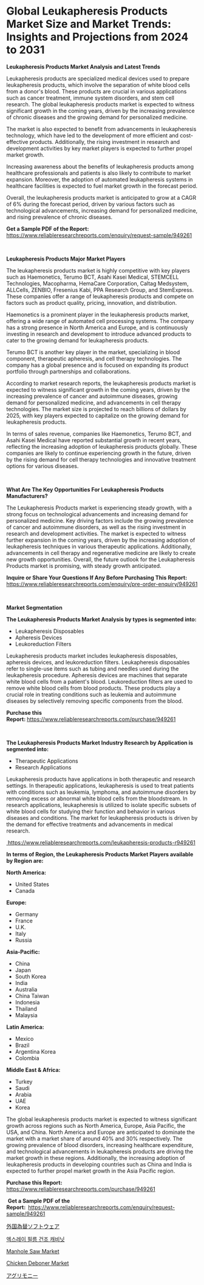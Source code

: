 <p><h1>Global Leukapheresis Products Market Size and Market Trends: Insights and Projections from 2024 to 2031</h1></p><p><strong>Leukapheresis Products Market Analysis and Latest Trends</strong></p>
<p><p>Leukapheresis products are specialized medical devices used to prepare leukapheresis products, which involve the separation of white blood cells from a donor's blood. These products are crucial in various applications such as cancer treatment, immune system disorders, and stem cell research. The global leukapheresis products market is expected to witness significant growth in the coming years, driven by the increasing prevalence of chronic diseases and the growing demand for personalized medicine.</p><p>The market is also expected to benefit from advancements in leukapheresis technology, which have led to the development of more efficient and cost-effective products. Additionally, the rising investment in research and development activities by key market players is expected to further propel market growth.</p><p>Increasing awareness about the benefits of leukapheresis products among healthcare professionals and patients is also likely to contribute to market expansion. Moreover, the adoption of automated leukapheresis systems in healthcare facilities is expected to fuel market growth in the forecast period.</p><p>Overall, the leukapheresis products market is anticipated to grow at a CAGR of 6% during the forecast period, driven by various factors such as technological advancements, increasing demand for personalized medicine, and rising prevalence of chronic diseases.</p></p>
<p><strong>Get a Sample PDF of the Report:&nbsp;</strong> <a href="https://www.reliableresearchreports.com/enquiry/request-sample/949261">https://www.reliableresearchreports.com/enquiry/request-sample/949261</a></p>
<p>&nbsp;</p>
<p><strong>Leukapheresis Products Major Market Players</strong></p>
<p><p>The leukapheresis products market is highly competitive with key players such as Haemonetics, Terumo BCT, Asahi Kasei Medical, STEMCELL Technologies, Macopharma, HemaCare Corporation, Caltag Medsystem, ALLCells, ZENBIO, Fresenius Kabi, PPA Research Group, and StemExpress. These companies offer a range of leukapheresis products and compete on factors such as product quality, pricing, innovation, and distribution.</p><p>Haemonetics is a prominent player in the leukapheresis products market, offering a wide range of automated cell processing systems. The company has a strong presence in North America and Europe, and is continuously investing in research and development to introduce advanced products to cater to the growing demand for leukapheresis products.</p><p>Terumo BCT is another key player in the market, specializing in blood component, therapeutic apheresis, and cell therapy technologies. The company has a global presence and is focused on expanding its product portfolio through partnerships and collaborations.</p><p>According to market research reports, the leukapheresis products market is expected to witness significant growth in the coming years, driven by the increasing prevalence of cancer and autoimmune diseases, growing demand for personalized medicine, and advancements in cell therapy technologies. The market size is projected to reach billions of dollars by 2025, with key players expected to capitalize on the growing demand for leukapheresis products.</p><p>In terms of sales revenue, companies like Haemonetics, Terumo BCT, and Asahi Kasei Medical have reported substantial growth in recent years, reflecting the increasing adoption of leukapheresis products globally. These companies are likely to continue experiencing growth in the future, driven by the rising demand for cell therapy technologies and innovative treatment options for various diseases.</p></p>
<p>&nbsp;</p>
<p><strong>What Are The Key Opportunities For Leukapheresis Products Manufacturers?</strong></p>
<p><p>The Leukapheresis Products market is experiencing steady growth, with a strong focus on technological advancements and increasing demand for personalized medicine. Key driving factors include the growing prevalence of cancer and autoimmune disorders, as well as the rising investment in research and development activities. The market is expected to witness further expansion in the coming years, driven by the increasing adoption of leukapheresis techniques in various therapeutic applications. Additionally, advancements in cell therapy and regenerative medicine are likely to create new growth opportunities. Overall, the future outlook for the Leukapheresis Products market is promising, with steady growth anticipated.</p></p>
<p><strong>Inquire or Share Your Questions If Any Before Purchasing This Report:</strong> <a href="https://www.reliableresearchreports.com/enquiry/pre-order-enquiry/949261">https://www.reliableresearchreports.com/enquiry/pre-order-enquiry/949261</a></p>
<p>&nbsp;</p>
<p><strong>Market Segmentation</strong></p>
<p><strong>The Leukapheresis Products Market Analysis by types is segmented into:</strong></p>
<p><ul><li>Leukapheresis Disposables</li><li>Apheresis Devices</li><li>Leukoreduction Filters</li></ul></p>
<p><p>Leukapheresis products market includes leukapheresis disposables, apheresis devices, and leukoreduction filters. Leukapheresis disposables refer to single-use items such as tubing and needles used during the leukapheresis procedure. Apheresis devices are machines that separate white blood cells from a patient's blood. Leukoreduction filters are used to remove white blood cells from blood products. These products play a crucial role in treating conditions such as leukemia and autoimmune diseases by selectively removing specific components from the blood.</p></p>
<p><strong>Purchase this Report:&nbsp;</strong><a href="https://www.reliableresearchreports.com/purchase/949261">https://www.reliableresearchreports.com/purchase/949261</a></p>
<p>&nbsp;</p>
<p><strong>The Leukapheresis Products Market Industry Research by Application is segmented into:</strong></p>
<p><ul><li>Therapeutic Applications</li><li>Research Applications</li></ul></p>
<p><p>Leukapheresis products have applications in both therapeutic and research settings. In therapeutic applications, leukapheresis is used to treat patients with conditions such as leukemia, lymphoma, and autoimmune disorders by removing excess or abnormal white blood cells from the bloodstream. In research applications, leukapheresis is utilized to isolate specific subsets of white blood cells for studying their function and behavior in various diseases and conditions. The market for leukapheresis products is driven by the demand for effective treatments and advancements in medical research.</p></p>
<p><a href="https://www.reliableresearchreports.com/leukapheresis-products-r949261">&nbsp;https://www.reliableresearchreports.com/leukapheresis-products-r949261</a></p>
<p><strong>In terms of Region, the Leukapheresis Products Market Players available by Region are:</strong></p>
<p>
    <p> <strong> North America: </strong>
        <ul>
            <li>United States</li>
            <li>Canada</li>
        </ul>
        </p> 
    <p> <strong> Europe: </strong>
        <ul>
            <li>Germany</li>
            <li>France</li>
            <li>U.K.</li>
            <li>Italy</li>
            <li>Russia</li>
        </ul>
        </p> 
    <p> <strong> Asia-Pacific: </strong>
        <ul>
            <li>China</li>
            <li>Japan</li>
            <li>South Korea</li>
            <li>India</li>
            <li>Australia</li>
            <li>China Taiwan</li>
            <li>Indonesia</li>
            <li>Thailand</li>
            <li>Malaysia</li>
        </ul>
        </p> 
    <p> <strong> Latin America: </strong>
        <ul>
            <li>Mexico</li>
            <li>Brazil</li>
            <li>Argentina Korea</li>
            <li>Colombia</li>
        </ul>
        </p> 
    <p> <strong> Middle East & Africa: </strong>
        <ul>
            <li>Turkey</li>
            <li>Saudi</li>
            <li>Arabia</li>
            <li>UAE</li>
            <li>Korea</li>
        </ul>
    </p>
    </p>
<p><p>The global leukapheresis products market is expected to witness significant growth across regions such as North America, Europe, Asia Pacific, the USA, and China. North America and Europe are anticipated to dominate the market with a market share of around 40% and 30% respectively. The growing prevalence of blood disorders, increasing healthcare expenditure, and technological advancements in leukapheresis products are driving the market growth in these regions. Additionally, the increasing adoption of leukapheresis products in developing countries such as China and India is expected to further propel market growth in the Asia Pacific region.</p></p>
<p><strong>Purchase this Report: </strong><a href="https://www.reliableresearchreports.com/purchase/949261">https://www.reliableresearchreports.com/purchase/949261</a></p>
<p>&nbsp;<strong>Get a Sample PDF of the Report:&nbsp;&nbsp;</strong><a href="https://www.reliableresearchreports.com/enquiry/request-sample/949261">https://www.reliableresearchreports.com/enquiry/request-sample/949261</a></p>
<p><strong></strong></p>
<p><p><a href="https://github.com/dawson566/Market-Research-Report-List-2/blob/main/1407937166153.md">外国為替ソフトウェア</a></p><p><a href="https://github.com/vsap75a286l/Market-Research-Report-List-2/blob/main/1891499179332.md">엑스레이 필름 건조 캐비닛</a></p><p><a href="https://github.com/airdrophunter675/Market-Research-Report-List-1/blob/main/manhole-saw-market.md">Manhole Saw Market</a></p><p><a href="https://github.com/aafbctfl75/Market-Research-Report-List-1/blob/main/chicken-deboner-market.md">Chicken Deboner Market</a></p><p><a href="https://github.com/DeonBoer2023/Market-Research-Report-List-2/blob/main/2489622166154.md">アグリモニー</a></p></p>